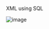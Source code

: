 XML using SQL

![image](https://github.com/user-attachments/assets/e88429b1-f741-4f9a-bae5-c869f29c5ecf)
